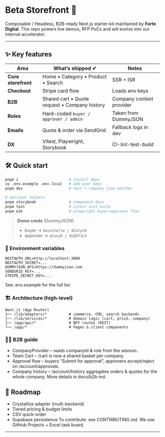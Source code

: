 # Beta Storefront  🚀
Composable / Headless, B2B-ready Next.js starter-kit maintained by **Forte Digital**.
This repo powers live demos, RFP PoCs and will evolve into our internal accelerator.

---

## ✨ Key features
| Area | What’s shipped ✔ | Notes |
|------|------------------|-------|
| **Core storefront** | Home ▪ Category ▪ Product ▪ Search | SSR + ISR |
| **Checkout** | Stripe card flow | Loads env keys |
| **B2B** | Shared cart ▪ Quote request ▪ Company history | Company context provider |
| **Roles** | Hard-coded `buyer / approver / admin` | Taken from DummyJSON |
| **Emails** | Quote & order via SendGrid | Fallback logs in dev |
| **DX** | Vitest, Playwright, Storybook | CI-lint-test-build |

## 🛠 Quick start
```bash
pnpm i                       # install deps
cp .env.example .env.local   # add your keys
pnpm dev                     # next + company json watcher

# optional helpers
pnpm storybook               # component docs
pnpm test                    # vitest unit suite
pnpm e2e                     # playwright buyer→approver flow
```

> **Demo creds** (DummyJSON)  
> * buyer → `kminchelle / 0lelplR`  
> * approver → `atuny0 / 9uQFF1Lh`  

### 🔐 Environment variables
```env
NEXTAUTH_URL=http://localhost:3000
NEXTAUTH_SECRET=...
DUMMYJSON_API=https://dummyjson.com
SENDGRID_KEY=...
STRIPE_SECRET_KEY=...
```

See .env.example for the full list.

### 🏗 Architecture (high-level)
```text
Next.js (App Router)
├── /lib/adapters/*          # commerce, CMS, search backends
├── /lib/services/*          # domain logic (cart, price, company)
├── /app/api/*               # BFF routes (REST)
└── /app/*                   # Pages & client components
```

### 🧑‍💼 B2B guide
* CompanyProvider – reads companyId & role from the session.
* Team Cart – /cart is now a shared basket per company.
* Approval flow – buyers “Submit for approval”, approvers accept/reject on /account/approvals.
* Company history – /account/history aggregates orders & quotes for the whole company.
More details in docs/b2b.md.

## 📅 Roadmap
* Crystallize adapter (multi-backend)
* Tiered pricing & budget limits
* CSV quick-order
* Supabase persistence
To contribute: see CONTRIBUTING.md. We use GitHub Projects + Excel task board.

---
